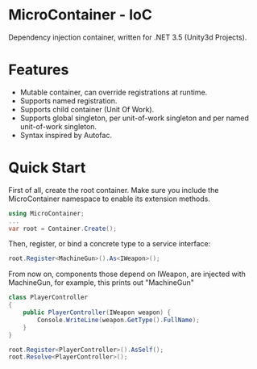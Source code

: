 # MicroContainer - IoC

Dependency injection container, written for .NET 3.5 (Unity3d Projects).

# Features
* Mutable container, can override registrations at runtime.
* Supports named registration.
* Supports child container (Unit Of Work).
* Supports global singleton, per unit-of-work singleton and per named unit-of-work singleton.
* Syntax inspired by Autofac.

# Quick Start

First of all, create the root container. Make sure you include the MicroContainer namespace to enable its extension methods.

```csharp
using MicroContainer;
...
var root = Container.Create();
```

Then, register, or bind a concrete type to a service interface:

```csharp
root.Register<MachineGun>().As<IWeapon>();
```

From now on, components those depend on IWeapon, are injected with MachineGun, for example, this prints out "MachineGun"

```csharp
class PlayerController
{
    public PlayerController(IWeapon weapon) {
        Console.WriteLine(weapon.GetType().FullName);
    }
}

root.Register<PlayerController>().AsSelf();
root.Resolve<PlayerController>();
```

